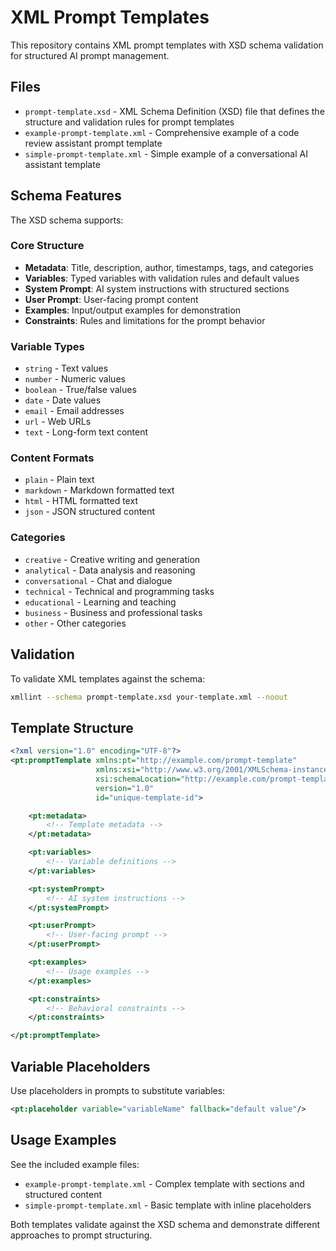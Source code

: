 # XML Prompt Templates

This repository contains XML prompt templates with XSD schema validation for structured AI prompt management.

## Files

- `prompt-template.xsd` - XML Schema Definition (XSD) file that defines the structure and validation rules for prompt templates
- `example-prompt-template.xml` - Comprehensive example of a code review assistant prompt template
- `simple-prompt-template.xml` - Simple example of a conversational AI assistant template

## Schema Features

The XSD schema supports:

### Core Structure
- **Metadata**: Title, description, author, timestamps, tags, and categories
- **Variables**: Typed variables with validation rules and default values
- **System Prompt**: AI system instructions with structured sections
- **User Prompt**: User-facing prompt content
- **Examples**: Input/output examples for demonstration
- **Constraints**: Rules and limitations for the prompt behavior

### Variable Types
- `string` - Text values
- `number` - Numeric values
- `boolean` - True/false values
- `date` - Date values
- `email` - Email addresses
- `url` - Web URLs
- `text` - Long-form text content

### Content Formats
- `plain` - Plain text
- `markdown` - Markdown formatted text
- `html` - HTML formatted text
- `json` - JSON structured content

### Categories
- `creative` - Creative writing and generation
- `analytical` - Data analysis and reasoning
- `conversational` - Chat and dialogue
- `technical` - Technical and programming tasks
- `educational` - Learning and teaching
- `business` - Business and professional tasks
- `other` - Other categories

## Validation

To validate XML templates against the schema:

```bash
xmllint --schema prompt-template.xsd your-template.xml --noout
```

## Template Structure

```xml
<?xml version="1.0" encoding="UTF-8"?>
<pt:promptTemplate xmlns:pt="http://example.com/prompt-template"
                   xmlns:xsi="http://www.w3.org/2001/XMLSchema-instance"
                   xsi:schemaLocation="http://example.com/prompt-template prompt-template.xsd"
                   version="1.0"
                   id="unique-template-id">

    <pt:metadata>
        <!-- Template metadata -->
    </pt:metadata>

    <pt:variables>
        <!-- Variable definitions -->
    </pt:variables>

    <pt:systemPrompt>
        <!-- AI system instructions -->
    </pt:systemPrompt>

    <pt:userPrompt>
        <!-- User-facing prompt -->
    </pt:userPrompt>

    <pt:examples>
        <!-- Usage examples -->
    </pt:examples>

    <pt:constraints>
        <!-- Behavioral constraints -->
    </pt:constraints>

</pt:promptTemplate>
```

## Variable Placeholders

Use placeholders in prompts to substitute variables:

```xml
<pt:placeholder variable="variableName" fallback="default value"/>
```

## Usage Examples

See the included example files:
- `example-prompt-template.xml` - Complex template with sections and structured content
- `simple-prompt-template.xml` - Basic template with inline placeholders

Both templates validate against the XSD schema and demonstrate different approaches to prompt structuring.